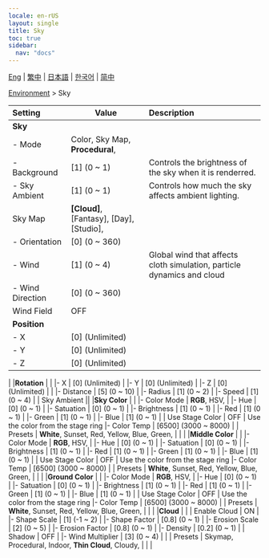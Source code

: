 ```yaml
---
locale: en-rUS
layout: single
title: Sky
toc: true
sidebar:
  nav: "docs"
---
```

[Eng](/dancexr/menu/2025.4/scene/sky) | [繁中](/tw/dancexr/menu/2025.4/scene/sky) | [日本語](/jp/dancexr/menu/2025.4/scene/sky) | [한국어](/kr/dancexr/menu/2025.4/scene/sky) | [简中](/zh/dancexr/menu/2025.4/scene/sky)

[Environment](../menu#Environment) > Sky



| Setting | Value | Description |
| :--- | --- | :--- |
|**Sky** | | 
|- Mode | Color, Sky Map, **Procedural**,  | 
|- Background | [1] (0 ~ 1) | Controls the brightness of the sky when it is renderred.
|- Sky Ambient | [1] (0 ~ 1) | Controls how much the sky affects ambient lighting.
| Sky Map | **[Cloud]**, [Fantasy], [Day], [Studio],  |  |
|- Orientation | [0] (0 ~ 360) | 
|- Wind | [1] (0 ~ 4) | Global wind that affects cloth simulation, particle dynamics and cloud
|- Wind Direction | [0] (0 ~ 360) | 
| Wind Field | OFF | 
|**Position** | | 
|- X | [0] (Unlimited) | 
|- Y | [0] (Unlimited) | 
|- Z | [0] (Unlimited) | 
|
|**Rotation** | | 
|- X | [0] (Unlimited) | 
|- Y | [0] (Unlimited) | 
|- Z | [0] (Unlimited) | 
|
|- Distance | [5] (0 ~ 10) | 
|- Radius | [1] (0 ~ 2) | 
|- Speed | [1] (0 ~ 4) | 
| Sky Ambient || 
|**Sky Color** | | 
|- Color Mode | **RGB**, HSV,  | 
|- Hue | [0] (0 ~ 1) | 
|- Satuation | [0] (0 ~ 1) | 
|- Brightness | [1] (0 ~ 1) | 
|- Red | [1] (0 ~ 1) | 
|- Green | [1] (0 ~ 1) | 
|- Blue | [1] (0 ~ 1) | 
| Use Stage Color | OFF | Use the color from the stage ring
|- Color Temp | [6500] (3000 ~ 8000) | 
| Presets | **White**, Sunset, Red, Yellow, Blue, Green,  |  |
|
|**Middle Color** | | 
|- Color Mode | **RGB**, HSV,  | 
|- Hue | [0] (0 ~ 1) | 
|- Satuation | [0] (0 ~ 1) | 
|- Brightness | [1] (0 ~ 1) | 
|- Red | [1] (0 ~ 1) | 
|- Green | [1] (0 ~ 1) | 
|- Blue | [1] (0 ~ 1) | 
| Use Stage Color | OFF | Use the color from the stage ring
|- Color Temp | [6500] (3000 ~ 8000) | 
| Presets | **White**, Sunset, Red, Yellow, Blue, Green,  |  |
|
|**Ground Color** | | 
|- Color Mode | **RGB**, HSV,  | 
|- Hue | [0] (0 ~ 1) | 
|- Satuation | [0] (0 ~ 1) | 
|- Brightness | [1] (0 ~ 1) | 
|- Red | [1] (0 ~ 1) | 
|- Green | [1] (0 ~ 1) | 
|- Blue | [1] (0 ~ 1) | 
| Use Stage Color | OFF | Use the color from the stage ring
|- Color Temp | [6500] (3000 ~ 8000) | 
| Presets | **White**, Sunset, Red, Yellow, Blue, Green,  |  |
|
|**Cloud** | | 
| Enable Cloud | ON | 
|- Shape Scale | [1] (-1 ~ 2) | 
|- Shape Factor | [0.8] (0 ~ 1) | 
|- Erosion Scale | [2] (0 ~ 5) | 
|- Erosion Factor | [0.8] (0 ~ 1) | 
|- Density | [0.2] (0 ~ 1) | 
| Shadow | OFF | 
|- Wind Multiplier | [3] (0 ~ 4) | 
|
| Presets | Skymap, Procedural, Indoor, **Thin Cloud**, Cloudy,  |  |
|
